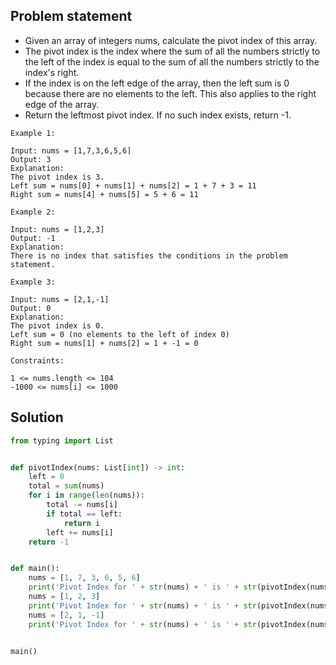 ## Problem statement

- Given an array of integers nums, calculate the pivot index of this array.
- The pivot index is the index where the sum of all the numbers strictly to the left of the index is equal to the sum of all the numbers strictly to the index's right.
- If the index is on the left edge of the array, then the left sum is 0 because there are no elements to the left. This also applies to the right edge of the array.
- Return the leftmost pivot index. If no such index exists, return -1.
```
Example 1:

Input: nums = [1,7,3,6,5,6]
Output: 3
Explanation:
The pivot index is 3.
Left sum = nums[0] + nums[1] + nums[2] = 1 + 7 + 3 = 11
Right sum = nums[4] + nums[5] = 5 + 6 = 11
```
```
Example 2:

Input: nums = [1,2,3]
Output: -1
Explanation:
There is no index that satisfies the conditions in the problem statement.
```
```
Example 3:

Input: nums = [2,1,-1]
Output: 0
Explanation:
The pivot index is 0.
Left sum = 0 (no elements to the left of index 0)
Right sum = nums[1] + nums[2] = 1 + -1 = 0
```
```
Constraints:

1 <= nums.length <= 104
-1000 <= nums[i] <= 1000
```

## Solution
```python
from typing import List


def pivotIndex(nums: List[int]) -> int:
    left = 0
    total = sum(nums)
    for i in range(len(nums)):
        total -= nums[i]
        if total == left:
            return i
        left += nums[i]
    return -1


def main():
    nums = [1, 7, 3, 6, 5, 6]
    print('Pivot Index for ' + str(nums) + ' is ' + str(pivotIndex(nums)))
    nums = [1, 2, 3]
    print('Pivot Index for ' + str(nums) + ' is ' + str(pivotIndex(nums)))
    nums = [2, 1, -1]
    print('Pivot Index for ' + str(nums) + ' is ' + str(pivotIndex(nums)))


main()
```
